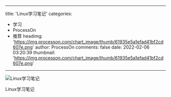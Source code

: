 
---
title: 'Linux学习笔记'
categories: 
 - 学习
 - ProcessOn
 - 推荐
headimg: 'https://img.processon.com/chart_image/thumb/61935e5a1efad41bf2cd607e.png'
author: ProcessOn
comments: false
date: 2022-02-06 03:20:39
thumbnail: 'https://img.processon.com/chart_image/thumb/61935e5a1efad41bf2cd607e.png'
---

<div>   
<img class="thumb" alt="Linux学习笔记" src="https://img.processon.com/chart_image/thumb/61935e5a1efad41bf2cd607e.png" referrerpolicy="no-referrer">
<p>Linux学习笔记</p>  
</div>
            